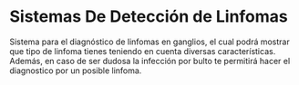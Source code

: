 # Sistemas De Detección de Linfomas
Sistema para el diagnóstico de linfomas en ganglios, el cual podrá mostrar que tipo de linfoma tienes teniendo en cuenta diversas características. Además, en caso de ser dudosa la infección por bulto te permitirá hacer el diagnostico por un posible linfoma.
